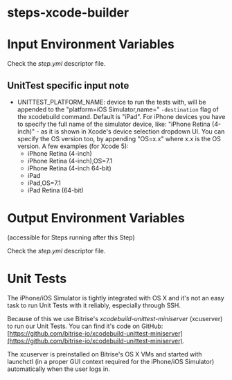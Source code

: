 steps-xcode-builder
===================

# Input Environment Variables

Check the *step.yml* descriptor file.


## UnitTest specific input note

- UNITTEST_PLATFORM_NAME: device to run the tests with, will be appended to the "platform=iOS Simulator,name=" `-destination` flag of the xcodebuild command. Default is "iPad". For iPhone devices you have to specify the full name of the simulator device, like: "iPhone Retina (4-inch)" - as it is shown in Xcode's device selection dropdown UI. You can specify the OS version too, by appending "OS=x.x" where x.x is the OS version. A few examples (for Xcode 5):
    - iPhone Retina (4-inch)
    - iPhone Retina (4-inch),OS=7.1
    - iPhone Retina (4-inch 64-bit)
    - iPad
    - iPad,OS=7.1
    - iPad Retina (64-bit)


# Output Environment Variables

(accessible for Steps running after this Step)

Check the *step.yml* descriptor file.


# Unit Tests

The iPhone/iOS Simulator is tightly integrated with OS X and it's not an easy task to run Unit Tests with it reliably, especially through SSH.

Because of this we use Bitrise's *xcodebuild-unittest-miniserver* (xcuserver) to run our Unit Tests. You can find it's code on GitHub: [https://github.com/bitrise-io/xcodebuild-unittest-miniserver](https://github.com/bitrise-io/xcodebuild-unittest-miniserver).

The xcuserver is preinstalled on Bitrise's OS X VMs and started with launchctl (in a proper GUI context required for the iPhone/iOS Simulator) automatically when the user logs in.

